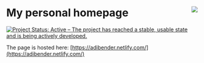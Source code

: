 My personal homepage <a href="https://www.netlify.com"><img src="https://www.netlify.com/img/global/badges/netlify-dark.svg" align="right" /></a>
===================

[![Project Status: Active – The project has reached a stable, usable state and is being actively developed.](http://www.repostatus.org/badges/latest/active.svg)](http://www.repostatus.org/#active)


The page is hosted here: [https://adibender.netlify.com/](https://adibender.netlify.com/)
